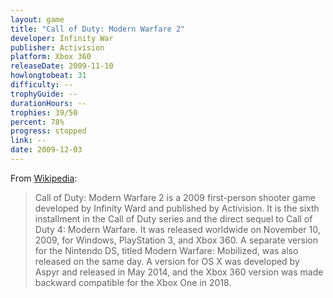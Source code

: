 ```yaml
---
layout: game
title: "Call of Duty: Modern Warfare 2"
developer: Infinity War
publisher: Activision
platform: Xbox 360
releaseDate: 2009-11-10
howlongtobeat: 31
difficulty: --
trophyGuide: --
durationHours: --
trophies: 39/50
percent: 78%
progress: stopped
link: --
date: 2009-12-03
---
```


From [Wikipedia](https://en.wikipedia.org/wiki/Call_of_Duty:_Modern_Warfare_2):

> Call of Duty: Modern Warfare 2 is a 2009 first-person shooter game developed by Infinity Ward and published by Activision. It is the sixth installment in the Call of Duty series and the direct sequel to Call of Duty 4: Modern Warfare. It was released worldwide on November 10, 2009, for Windows, PlayStation 3, and Xbox 360. A separate version for the Nintendo DS, titled Modern Warfare: Mobilized, was also released on the same day. A version for OS X was developed by Aspyr and released in May 2014, and the Xbox 360 version was made backward compatible for the Xbox One in 2018.
